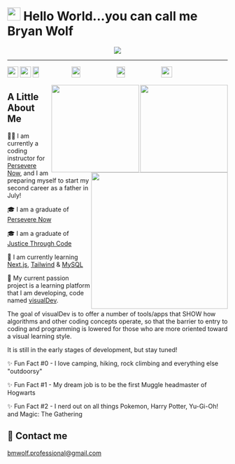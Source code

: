 # <img src="https://raw.githubusercontent.com/MartinHeinz/MartinHeinz/master/wave.gif" width="30px"> Hello World...you can call me Bryan Wolf

<div align='center'>
<a href='#'><img src='https://skillicons.dev/icons?i=html,,css,,sass,,tailwind,,bootstrap,,javascript,,regex,,jquery,,react,,redux,,next,,typescript,,nodejs,,express,,jest,,mongodb,,python,,django,,mysql,,wordpress,,vscode,,git,,github,,gitlab,,netlify,,postman,,vercel,,markdown,,raspberrypi,,pug,,docker,,deno,,figma,,graphql,,d3&perline=23&theme=light'/></a>
</div>
<hr/>

<a href='https://github.com/bmwolf102990?tab=followers'><img src='https://img.shields.io/github/followers/bmwolf102990?style=social&label=Followers' height='25'></a> <a href='https://news.ycombinator.com'><img src='https://img.shields.io/hackernews/user-karma/bmwolf102990?style=social&label=Karma' height='25'></a> <img src='https://img.shields.io/badge/coding-nothing_rn-0078D4?style=flat&logo=visual%20studio&logoColor=white' height='25' width='17%'> <img src='https://img.shields.io/badge/listening_to-nothing_rn-F34E68?style=flat&logo=apple%20music&logoColor=white' height='25' width='19.5%'> <img src="https://img.shields.io/badge/listening_to-MeatEater-9933CC?style=flat&logo=apple%20podcasts&logoColor=white" height='25' width='19.5%'> <img src='https://api.visitorbadge.io/api/visitors?path=https%3A%2F%2Fgithub.com%2Fbmwolf102990&countColor=%2332cd32&style=flat' height='25'>

<a href='#'><img src='https://github-readme-stats-sigma-five.vercel.app/api?username=bmwolf102990&count_private=true&show_icons=true&theme=dark' height='200' align='right'></a>
<a href='#'><img src='https://github-readme-streak-stats.herokuapp.com/?user=bmwolf102990&theme=dark' height='200' align='right'></a>
<a href='#'><img src='https://github-readme-stats.vercel.app/api/top-langs/?username=bmwolf102990&layout=donut&theme=dark' height='311.7' align='right'></a>

## A Little About Me
🧑‍💻 I am currently a coding instructor for [Persevere Now](https://perseverenow.org), and I am preparing myself to start my second career as a father in July!

🎓 I am a graduate of [Persevere Now](https://perseverenow.org)

🎓 I am a graduate of [Justice Through Code](https://centerforjustice.columbia.edu/justicethroughcode)

🧠 I am currently learning [Next.js](https://nextjs.org), [Tailwind](https://tailwindcss.com) & [MySQL](https://www.mysql.com)

🚀 My current passion project is a learning platform that I am developing, code named [visualDev](https://github.com/bmwolf102990/visualDev).

The goal of visualDev is to offer a number of tools/apps that SHOW how algorithms and other coding concepts operate, so that the barrier to entry to coding and programming is lowered for those who are more oriented toward a visual learning style.

It is still in the early stages of development, but stay tuned!

✨ Fun Fact #0 - I love camping, hiking, rock climbing and everything else "outdoorsy"

✨ Fun Fact #1 - My dream job is to be the first Muggle headmaster of Hogwarts

✨ Fun Fact #2 - I nerd out on all things Pokemon, Harry Potter, Yu-Gi-Oh! and Magic: The Gathering
<br/>
## 📧 Contact me
[bmwolf.professional@gmail.com](mailto:bmwolf.professional@gmail.com)
